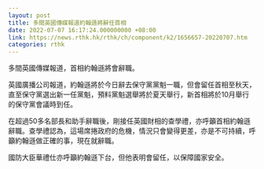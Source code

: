 ```yaml
---
layout: post
title: 多間英國傳媒報道約翰遜將辭任首相
date: 2022-07-07 16:17:24.000000000 +08:00
link: https://news.rthk.hk/rthk/ch/component/k2/1656657-20220707.htm
categories: rthk
---
```


多間英國傳媒報道，首相約翰遜將會辭職。

英國廣播公司報道，約翰遜將於今日辭去保守黨黨魁一職，但會留任首相至秋天，直至保守黨選出新一任黨魁，預料黨魁選舉將於夏天舉行，新首相將於10月舉行的保守黨會議時到任。

在超過50多名部長和助手辭職後，剛接任英國財相的查學禮，亦呼籲首相約翰遜辭職。查學禮認為，這場席捲政府的危機，情況只會變得更差，亦是不可持續，呼籲約翰遜做正確的事，現在就辭職。

國防大臣華禮仕亦呼籲約翰遜下台，但他表明會留任，以保障國家安全。
